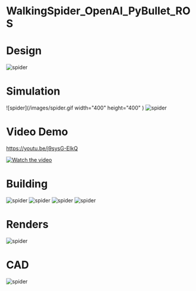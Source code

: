 # WalkingSpider_OpenAI_PyBullet_ROS

# Design
![spider](/images/URDF.png)

# Simulation
![spider](/images/spider.gif  width="400" height="400" )
![spider](/images/PyBullet.png)

# Video Demo

https://youtu.be/j9sysG-EIkQ

[![Watch the video](/images/youtube.png)](https://youtu.be/j9sysG-EIkQ)

# Building
![spider](/images/spider(2).jpeg)
![spider](/images/spider(4).jpeg)
![spider](/images/spider(8).jpeg)
![spider](/images/spider(1).jpeg)

# Renders

![spider](/images/RENDERS/316355f2d4c8946b148594827b7de545_preview_featured.jpg)

# CAD
![spider](/images/CAD/1aab238b7800d3096ec45e017554c280_preview_featured.jpg)


